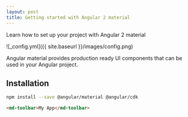 ```yaml
---
layout: post
title: Getting started with Angular 2 material
---
```


Learn how to set up your project with Angular 2 material 

![_config.yml]({{ site.baseurl }}/images/config.png)

 Angular material provides production ready UI components that can be used in your Angular project. 
  
  ## Installation
  
  ```bash
npm install --save @angular/material @angular/cdk
  ```
  
  ```html
  <md-toolbar>My App</md-toolbar>
  
  ```
